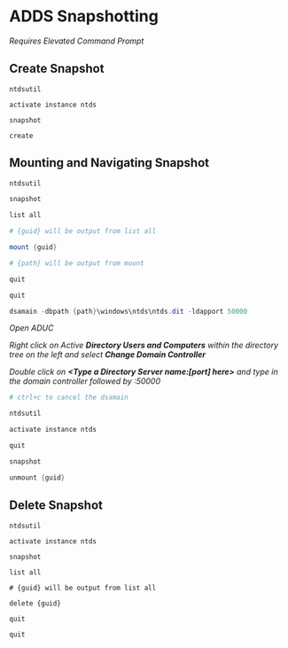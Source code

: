 # ADDS Snapshotting

*Requires Elevated Command Prompt*


## Create Snapshot

```
ntdsutil

activate instance ntds

snapshot

create
```

## Mounting and Navigating Snapshot

```Powershell
ntdsutil

snapshot

list all

# {guid} will be output from list all

mount {guid}

# {path} will be output from mount

quit

quit

dsamain -dbpath {path}\windows\ntds\ntds.dit -ldapport 50000
```

*Open ADUC*

*Right click on Active __Directory Users and Computers__ within the directory tree on the left and select __Change Domain Controller__*

*Double click on __<Type a Directory Server name:[port] here>__ and type in the domain controller followed by :50000*

```Powershell
# ctrl+c to cancel the dsamain

ntdsutil

activate instance ntds

quit

snapshot

unmount {guid}
```

## Delete Snapshot

```
ntdsutil

activate instance ntds

snapshot

list all

# {guid} will be output from list all

delete {guid}

quit

quit
```
